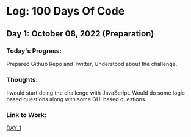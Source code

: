 # Log: 100 Days Of Code

## Day 1: October 08, 2022 (Preparation)

### Today's Progress:

Prepared Github Repo and Twitter, Understood about the challenge.

### Thoughts:

I would start doing the challenge with JavaScript. Would do some logic based questions along with some GUI based questions.

### Link to Work:

[DAY_1]()
